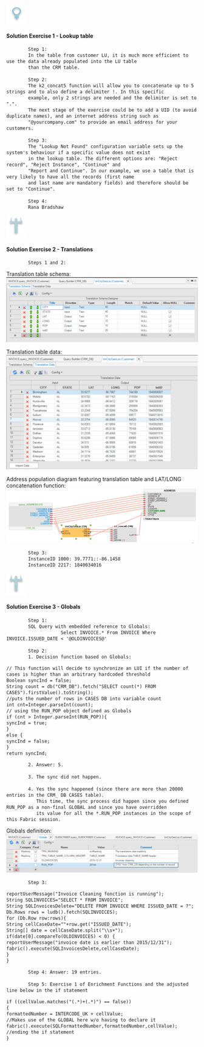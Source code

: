 

![](/academy/Training_Level_1/05_LU_Enhancements/images/Solution.png) 

#### **Solution Exercise 1 - Lookup table**

            Step 1: 
            In the table from customer LU, it is much more efficient to use the data already populated into the LU table 
            than the CRM table.
            
            Step 2: 
            The k2_concat5 function will allow you to concatenate up to 5 strings and to also define a delimiter !. In this specific 
            example, only 2 strings are needed and the delimiter is set to ".". 
            The next stage of the exercise could be to add a UID (to avoid duplicate names), and an internet address string such as
            "@yourcompany.com" to provide an email address for your customers.
            
            Step 3:
            The "Lookup Not Found" configuration variable sets up the system's behaviour if a specific value does not exist  
            in the lookup table. The different options are: "Reject record", "Reject Instance", "Continue" and 
            "Report and Continue". In our example, we use a table that is very likely to have all the records (first name 
            and last name are mandatory fields) and therefore should be set to "Continue".
            
            Step 4: 
            Rana Bradshaw



![](/academy/Training_Level_1/05_LU_Enhancements/images/Exercise.png) 



[](/academy/Training_Level_1/05_LU_Enhancements/images/Solution.png)

#### **Solution Exercise 2 - Translations**

            Steps 1 and 2:
Translation table schema:
![image](/academy/Training_Level_1/05_LU_Enhancements/images/TransExe2-OverviewCapture%20(3).PNG) 

Translation table data:
![image](/academy/Training_Level_1/05_LU_Enhancements/images/TransExe2-OverviewCapture%20(2).PNG) 

Address population diagram featuring translation table and LAT/LONG concatenation function:
![image](/academy/Training_Level_1/05_LU_Enhancements/images/TransExe2-OverviewCapture%20(1).PNG)

            Step 3:
            InstanceID 1000: 39.7771::-86.1458
            InstanceID 2217: 1840034016
            

![](/academy/Training_Level_1/05_LU_Enhancements/images/Exercise.png) 



[](/academy/Training_Level_1/05_LU_Enhancements/images/Solution.png) 

####  **Solution Exercise 3 - Globals**

            Step 1:
            SQL Query with embedded reference to Globals:
                        Select INVOICE.* From INVOICE Where INVOICE.ISSUED_DATE < '@OLDINVOICES@'
                        
            Step 2:
            1. Decision function based on Globals:

```
// This function will decide to synchronize an LUI if the number of cases is higher than an arbitrary hardcoded threshold
Boolean syncInd = false;
String count = db("CRM_DB").fetch("SELECT count(*) FROM CASES").firstValue().toString();
//puts the number of rows in CASES DB into variable count
int cnt=Integer.parseInt(count);
// using the RUN_POP object defined as Globals
if (cnt > Integer.parseInt(RUN_POP)){
syncInd = true;	
}
else {
syncInd = false;
}
return syncInd;
```            

            2. Answer: 5.
            
            3. The sync did not happen.

            4. Yes the sync happened (since there are more than 20000 entries in the CRM_ DB CASES table). 
               This time, the sync process did happen since you defined RUN_POP as a non-final GLOBAL and since you have overridden 
               its value for all the *.RUN_POP instances in the scope of this Fabric session.
            
            
Globals definition:    
![image](/academy/Training_Level_1/05_LU_Enhancements/images/GlobalExe3OverviewCapture.png)
            
                      
            
            Step 3:
           
```
reportUserMessage("Invoice Cleaning fonction is running");
String SQLINVOICES="SELECT * FROM INVOICE";
String SQLInvoicesDelete="DELETE FROM INVOICE WHERE ISSUED_DATE = ?";
Db.Rows rows = ludb().fetch(SQLINVOICES);
for (Db.Row row:rows){
String cellCaseDate=""+row.get("ISSUED_DATE");
String[] date = cellCaseDate.split("\\s+");
if(date[0].compareTo(OLDINVOICES) < 0) {
reportUserMessage("invoice date is earlier than 2015/12/31");
fabric().execute(SQLInvoicesDelete,cellCaseDate);
}
}
```
            Step 4: Answer: 19 entries.
            
            Step 5: Exercise 1 of Enrichment Functions and the adjusted line below in the if statement

```
if ((cellValue.matches("(.*)+(.*)") == false))
{
formattedNumber = INTERCODE_UK + cellValue; 
//Makes use of the GLOBAL here w/o having to declare it
fabric().execute(SQLFormattedNumber,formattedNumber,cellValue);
//ending the if statement		
}
```                    
